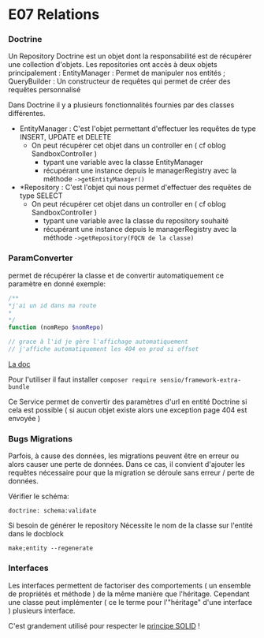# E07 Relations

### Doctrine

Un Repository Doctrine est un objet dont la responsabilité est de récupérer une collection d'objets. Les repositories ont accès à deux objets principalement : EntityManager : Permet de manipuler nos entités ; QueryBuilder : Un constructeur de requêtes qui permet de créer des requêtes personnalisé

Dans Doctrine il y a plusieurs fonctionnalités fournies par des classes différentes.

- EntityManager : C'est l'objet permettant d'effectuer les requêtes de type INSERT, UPDATE et DELETE
  - On peut récupérer cet objet dans un controller en ( cf oblog SandboxController )
    - typant une variable avec la classe EntityManager
    - récupérant une instance depuis le managerRegistry avec la méthode `->getEntityManager()`
- *Repository : C'est l'objet qui nous permet d'effectuer des requêtes de type SELECT
  - On peut récupérer cet objet dans un controller en ( cf oblog SandboxController )
    - typant une variable avec la classe du repository souhaité
    - récupérant une instance depuis le managerRegistry avec la méthode `->getRepository(FQCN de la classe)`

### ParamConverter

permet de récupérer la classe et de convertir automatiquement ce paramètre en donné 
exemple: 

``` php
/**
*j'ai un id dans ma route
*
*/
function (nomRepo $nomRepo)

// grace à l'id je gère l'affichage automatiquement
// j'affiche automatiquement les 404 en prod si offset

```

[La doc](https://symfony.com/doc/5.4/routing.html#parameter-conversion)

Pour l'utiliser il faut installer `composer require sensio/framework-extra-bundle`

Ce Service permet de convertir des paramètres d'url en entité Doctrine si cela est possible ( si aucun objet existe alors une exception page 404 est envoyée )

### Bugs Migrations

Parfois, à cause des données, les migrations peuvent être en erreur ou alors causer une perte de données.
Dans ce cas, il convient d'ajouter les requêtes nécessaire pour que la migration se déroule sans erreur / perte de données.

Vérifier le schéma: 

```
doctrine: schema:validate
```

Si besoin de générer le repository
Nécessite le nom de la classe sur l'entité dans le docblock
```
make;entity --regenerate
```

### Interfaces

Les interfaces permettent de factoriser des comportements ( un ensemble de propriétés et méthode ) de la même manière que l'héritage.
Cependant une classe peut implémenter ( ce le terme pour l'"héritage" d'une interface ) plusieurs interface.

C'est grandement utilisé pour respecter le [principe SOLID](https://www.digitalocean.com/community/conceptual_articles/s-o-l-i-d-the-first-five-principles-of-object-oriented-design-fr#liskov-substitution-principle) !